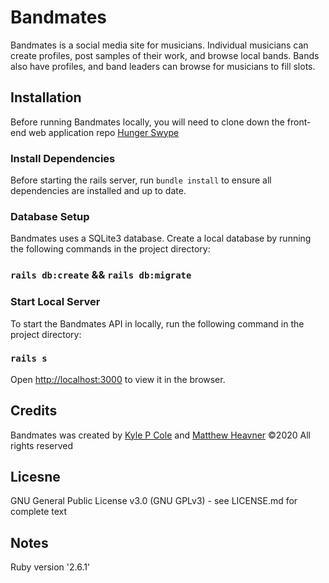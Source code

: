 # Bandmates
Bandmates is a social media site for musicians. Individual musicians can create profiles, post samples of their work, and browse local bands. Bands also have profiles, and band leaders can browse for musicians to fill slots.

## Installation
Before running Bandmates locally, you will need to clone down the front-end web application repo [Hunger Swype](https://github.com/cakeholeDC/bandmates-frontend)

### Install Dependencies
Before starting the rails server, run `bundle install` to ensure all dependencies are installed and up to date.

### Database Setup
Bandmates uses a SQLite3 database.
Create a local database by running the following commands in the project directory:
### `rails db:create` && `rails db:migrate` 

### Start Local Server
To start the Bandmates API in locally, run the following command in the project directory:
### `rails s`

Open [http://localhost:3000](http://localhost:3000) to view it in the browser.

## Credits
Bandmates was created by [Kyle P Cole](https://www.kylepcole.com/) and [Matthew Heavner](https://github.com/mrh9ud) ©2020 All rights reserved 

## Licesne 
GNU General Public License v3.0 (GNU GPLv3) - see LICENSE.md for complete text

## Notes
Ruby version '2.6.1'
